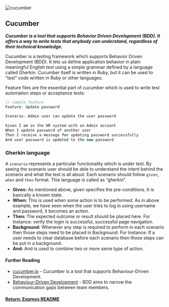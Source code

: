 ![cucumber](https://static1.squarespace.com/static/5b64cabf5b409bbf05dbd8b3/t/5b6571f11ae6cf3410e9e52b/1545143899410/?format=1500w)
## Cucumber

___Cucumber is a tool that supports Behavior Driven Development (BDD). It offers a way to write tests that anybody can understand, regardless of their technical knowledge.___

Cucumber is a testing framework which supports Behavior Driven Development (BDD). It lets us define application behavior in plain meaningful English text using a simple grammar defined by a language called Gherkin. Cucumber itself is written in Ruby, but it can be used to “test” code written in Ruby or other languages.

Feature files are the essential part of cucumber which is used to write test automation steps or acceptance tests:
```java
// sample.feature
Feature: Update password
 
Scenario: Admin user can update the user password
 
Given I am in the HR system with an Admin account
When I update password of another user
Then I receive a message for updating password successfully
And user password is updated to the new password
```

### Gherkin language
A `scenario` represents a particular functionality which is under test. By seeing the scenario user should be able to understand the intent behind the scenario and what the test is all about. Each scenario should follow `given`, `when` and `then` format. This language is called as “gherkin”.

- <b>Given:</b> As mentioned above, given specifies the pre-conditions. It is basically a known state.
- <b>When:</b> This is used when some action is to be performed. As in above example, we have seen when the user tries to log in using username and password, it becomes an action.
- <b>Then:</b> The expected outcome or result should be placed here. For Instance: verify the login is successful, successful page navigation.
- <b>Background:</b> Whenever any step is required to perform in each scenario then those steps need to be placed in Background. For Instance: If a user needs to clear database before each scenario then those steps can be put in a background.
- <b>And:</b> And is used to combine two or more same type of action.

#### Further Reading
- [cucumber.io](https://cucumber.io/) - Cucumber is a tool that supports Behaviour-Driven Development.
- [Behaviour-Driven Development](https://docs.cucumber.io/bdd/) - BDD aims to narrow the communication gaps between team members.

#### [Return: Express README](../../README.md)
